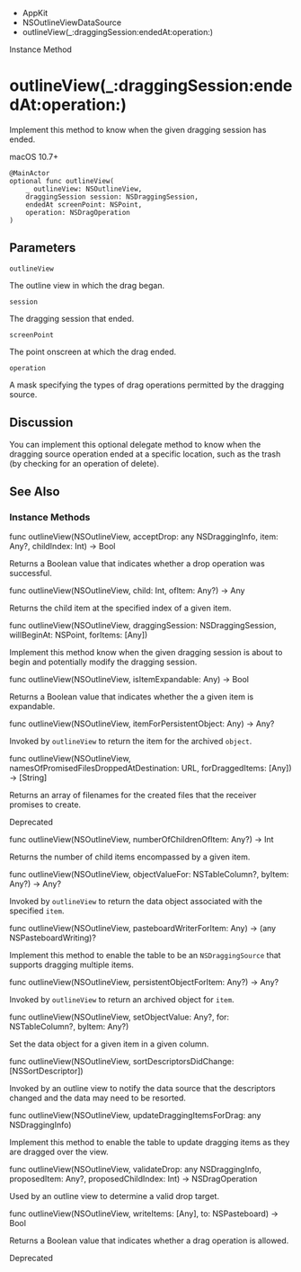 

- AppKit
- NSOutlineViewDataSource
-  outlineView(\_:draggingSession:endedAt:operation:) 

Instance Method

# outlineView(\_:draggingSession:endedAt:operation:)

Implement this method to know when the given dragging session has ended.

macOS 10.7+

``` source
@MainActor
optional func outlineView(
    _ outlineView: NSOutlineView,
    draggingSession session: NSDraggingSession,
    endedAt screenPoint: NSPoint,
    operation: NSDragOperation
)
```

## Parameters 

`outlineView`  

The outline view in which the drag began.

`session`  

The dragging session that ended.

`screenPoint`  

The point onscreen at which the drag ended.

`operation`  

A mask specifying the types of drag operations permitted by the dragging source.

## Discussion

You can implement this optional delegate method to know when the dragging source operation ended at a specific location, such as the trash (by checking for an operation of delete).

## See Also

### Instance Methods

func outlineView(NSOutlineView, acceptDrop: any NSDraggingInfo, item: Any?, childIndex: Int) -> Bool

Returns a Boolean value that indicates whether a drop operation was successful.

func outlineView(NSOutlineView, child: Int, ofItem: Any?) -> Any

Returns the child item at the specified index of a given item.

func outlineView(NSOutlineView, draggingSession: NSDraggingSession, willBeginAt: NSPoint, forItems: [Any])

Implement this method know when the given dragging session is about to begin and potentially modify the dragging session.

func outlineView(NSOutlineView, isItemExpandable: Any) -> Bool

Returns a Boolean value that indicates whether the a given item is expandable.

func outlineView(NSOutlineView, itemForPersistentObject: Any) -> Any?

Invoked by `outlineView` to return the item for the archived `object`.

func outlineView(NSOutlineView, namesOfPromisedFilesDroppedAtDestination: URL, forDraggedItems: [Any]) -> [String]

Returns an array of filenames for the created files that the receiver promises to create.

Deprecated

func outlineView(NSOutlineView, numberOfChildrenOfItem: Any?) -> Int

Returns the number of child items encompassed by a given item.

func outlineView(NSOutlineView, objectValueFor: NSTableColumn?, byItem: Any?) -> Any?

Invoked by `outlineView` to return the data object associated with the specified `item`.

func outlineView(NSOutlineView, pasteboardWriterForItem: Any) -> (any NSPasteboardWriting)?

Implement this method to enable the table to be an `NSDraggingSource` that supports dragging multiple items.

func outlineView(NSOutlineView, persistentObjectForItem: Any?) -> Any?

Invoked by `outlineView` to return an archived object for `item`.

func outlineView(NSOutlineView, setObjectValue: Any?, for: NSTableColumn?, byItem: Any?)

Set the data object for a given item in a given column.

func outlineView(NSOutlineView, sortDescriptorsDidChange: [NSSortDescriptor])

Invoked by an outline view to notify the data source that the descriptors changed and the data may need to be resorted.

func outlineView(NSOutlineView, updateDraggingItemsForDrag: any NSDraggingInfo)

Implement this method to enable the table to update dragging items as they are dragged over the view.

func outlineView(NSOutlineView, validateDrop: any NSDraggingInfo, proposedItem: Any?, proposedChildIndex: Int) -> NSDragOperation

Used by an outline view to determine a valid drop target.

func outlineView(NSOutlineView, writeItems: [Any], to: NSPasteboard) -> Bool

Returns a Boolean value that indicates whether a drag operation is allowed.

Deprecated

